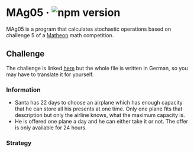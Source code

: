 # MAg05 &middot; ![npm version](https://img.shields.io/npm/v/electron.svg)
MAg05 is a program that calculates stochastic operations based on challenge 5 of a [Matheon](https://www.matheon.de) math competition.


## Challenge
The challenge is linked [here](https://github.com/SamderJK/MAg05/blob/v1.0.1/airplane.pdf) but the whole file is written in German, so you may have to translate it for yourself.

### Information
* Santa has 22 days to choose an airplane which has enough capacity that he can store all his presents at one time. Only one plane fits that description but only the airline knows, what the maximum capacity is.
* He is offered one plane a day and he can either take it or not. The offer is only available for 24 hours.

### Strategy

